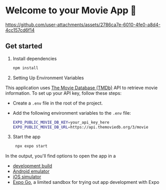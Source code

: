 # Welcome to your Movie App 👋


https://github.com/user-attachments/assets/2786ca7e-6010-4fe0-a8d4-4cc157cd6f14


## Get started

1. Install dependencies

   ```bash
   npm install
   ```
2. Setting Up Environment Variables

This application uses [The Movie Database (TMDb)](https://www.themoviedb.org/) API to retrieve movie information. To set up your API key, follow these steps:
- Create a `.env` file in the root of the project.

- Add the following environment variables to the `.env` file:

   ```bash
   EXPO_PUBLIC_MOVIE_DB_KEY=your_api_key_here
   EXPO_PUBLIC_MOVIE_DB_URL=https://api.themoviedb.org/3/movie

3. Start the app

   ```bash
    npx expo start
   ```

In the output, you'll find options to open the app in a

- [development build](https://docs.expo.dev/develop/development-builds/introduction/)
- [Android emulator](https://docs.expo.dev/workflow/android-studio-emulator/)
- [iOS simulator](https://docs.expo.dev/workflow/ios-simulator/)
- [Expo Go](https://expo.dev/go), a limited sandbox for trying out app development with Expo


